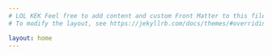 ```yaml
---
# LOL KEK Feel free to add content and custom Front Matter to this file.
# To modify the layout, see https://jekyllrb.com/docs/themes/#overriding-theme-defaults 23

layout: home
---
```

